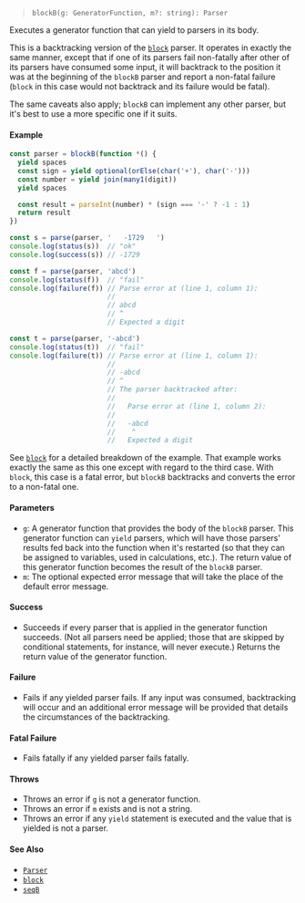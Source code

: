 <!--
 Copyright (c) 2020 Thomas J. Otterson
 
 This software is released under the MIT License.
 https://opensource.org/licenses/MIT
-->

> `blockB(g: GeneratorFunction, m?: string): Parser`

Executes a generator function that can yield to parsers in its body.

This is a backtracking version of the [`block`](block) parser. It operates in exactly the same manner, except that if one of its parsers fail non-fatally after other of its parsers have consumed some input, it will backtrack to the position it was at the beginning of the `blockB` parser and report a non-fatal failure (`block` in this case would not backtrack and its failure would be fatal).

The same caveats also apply; `blockB` can implement any other parser, but it's best to use a more specific one if it suits.

#### Example

```javascript
const parser = blockB(function *() {
  yield spaces
  const sign = yield optional(orElse(char('+'), char('-')))
  const number = yield join(many1(digit))
  yield spaces

  const result = parseInt(number) * (sign === '-' ? -1 : 1)
  return result
})

const s = parse(parser, '   -1729   ')
console.log(status(s))  // "ok"
console.log(success(s)) // -1729

const f = parse(parser, 'abcd')
console.log(status(f))  // "fail"
console.log(failure(f)) // Parse error at (line 1, column 1):
                        //
                        // abcd
                        // ^
                        // Expected a digit

const t = parse(parser, '-abcd')
console.log(status(t))  // "fail"
console.log(failure(t)) // Parse error at (line 1, column 1):
                        //
                        // -abcd
                        // ^
                        // The parser backtracked after:
                        //
                        //   Parse error at (line 1, column 2):
                        //
                        //   -abcd
                        //    ^
                        //   Expected a digit
```

See [`block`](block.md) for a detailed breakdown of the example. That example works exactly the same as this one except with regard to the third case. With `block`, this case is a fatal error, but `blockB` backtracks and converts the error to a non-fatal one.

#### Parameters

* `g`: A generator function that provides the body of the `blockB` parser. This generator function can `yield` parsers, which will have those parsers' results fed back into the function when it's restarted (so that they can be assigned to variables, used in calculations, etc.). The return value of this generator function becomes the result of the `blockB` parser.
* `m`: The optional expected error message that will take the place of the default error message.

#### Success

* Succeeds if every parser that is applied in the generator function succeeds. (Not all parsers need be applied; those that are skipped by conditional statements, for instance, will never execute.) Returns the return value of the generator function.

#### Failure

* Fails if any yielded parser fails. If any input was consumed, backtracking will occur and an additional error message will be provided that details the circumstances of the backtracking.

#### Fatal Failure

* Fails fatally if any yielded parser fails fatally.

#### Throws

* Throws an error if `g` is not a generator function. 
* Throws an error if `m` exists and is not a string.
* Throws an error if any `yield` statement is executed and the value that is yielded is not a parser.

#### See Also

* [`Parser`](../types/parser.md)
* [`block`](block.md)
* [`seqB`](seqb.md)